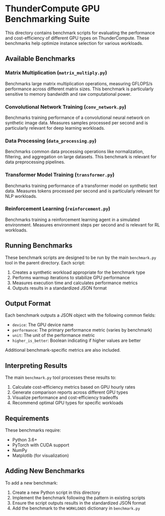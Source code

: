 # ThunderCompute GPU Benchmarking Suite

This directory contains benchmark scripts for evaluating the performance and cost-efficiency of different GPU types on ThunderCompute. These benchmarks help optimize instance selection for various workloads.

## Available Benchmarks

### Matrix Multiplication (`matrix_multiply.py`)
Benchmarks large matrix multiplication operations, measuring GFLOPS/s performance across different matrix sizes. This benchmark is particularly sensitive to memory bandwidth and raw computational power.

### Convolutional Network Training (`conv_network.py`)
Benchmarks training performance of a convolutional neural network on synthetic image data. Measures samples processed per second and is particularly relevant for deep learning workloads.

### Data Processing (`data_processing.py`)
Benchmarks common data processing operations like normalization, filtering, and aggregation on large datasets. This benchmark is relevant for data preprocessing pipelines.

### Transformer Model Training (`transformer.py`)
Benchmarks training performance of a transformer model on synthetic text data. Measures tokens processed per second and is particularly relevant for NLP workloads.

### Reinforcement Learning (`reinforcement.py`)
Benchmarks training a reinforcement learning agent in a simulated environment. Measures environment steps per second and is relevant for RL workloads.

## Running Benchmarks

These benchmark scripts are designed to be run by the main `benchmark.py` tool in the parent directory. Each script:

1. Creates a synthetic workload appropriate for the benchmark type
2. Performs warmup iterations to stabilize GPU performance
3. Measures execution time and calculates performance metrics
4. Outputs results in a standardized JSON format

## Output Format

Each benchmark outputs a JSON object with the following common fields:

- `device`: The GPU device name
- `performance`: The primary performance metric (varies by benchmark)
- `unit`: The unit of the performance metric
- `higher_is_better`: Boolean indicating if higher values are better

Additional benchmark-specific metrics are also included.

## Interpreting Results

The main `benchmark.py` tool processes these results to:

1. Calculate cost-efficiency metrics based on GPU hourly rates
2. Generate comparison reports across different GPU types
3. Visualize performance and cost-efficiency tradeoffs
4. Recommend optimal GPU types for specific workloads

## Requirements

These benchmarks require:

- Python 3.6+
- PyTorch with CUDA support
- NumPy
- Matplotlib (for visualization)

## Adding New Benchmarks

To add a new benchmark:

1. Create a new Python script in this directory
2. Implement the benchmark following the pattern in existing scripts
3. Ensure the script outputs results in the standardized JSON format
4. Add the benchmark to the `WORKLOADS` dictionary in `benchmark.py`